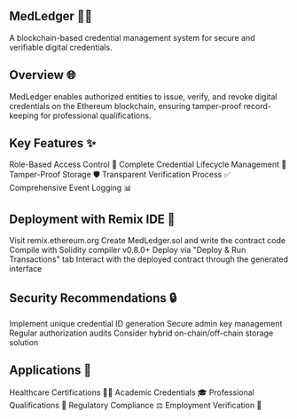 MedLedger 🏥🔗
---------
A blockchain-based credential management system for secure and verifiable digital credentials.

Overview 🌐
---------
MedLedger enables authorized entities to issue, verify, and revoke digital credentials on the Ethereum blockchain, ensuring tamper-proof record-keeping for professional qualifications.

Key Features ✨
-------------------
Role-Based Access Control 🔑
Complete Credential Lifecycle Management 📝
Tamper-Proof Storage 🛡️
Transparent Verification Process ✅
Comprehensive Event Logging 📊

Deployment with Remix IDE 🚀
-------------
Visit remix.ethereum.org
Create MedLedger.sol and write the contract code
Compile with Solidity compiler v0.8.0+
Deploy via "Deploy & Run Transactions" tab
Interact with the deployed contract through the generated interface

Security Recommendations 🔒
----------
Implement unique credential ID generation
Secure admin key management
Regular authorization audits
Consider hybrid on-chain/off-chain storage solution

Applications 💼
-------------
Healthcare Certifications 👨‍⚕️
Academic Credentials 🎓
Professional Qualifications 📜
Regulatory Compliance ⚖️
Employment Verification 💼
